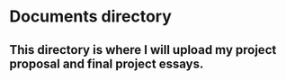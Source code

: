 # Documents directory
## This directory is where I will upload my project proposal and final project essays.
